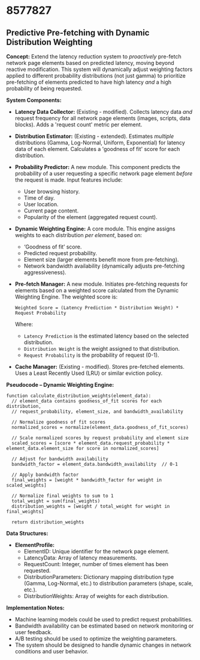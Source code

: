 # 8577827

## Predictive Pre-fetching with Dynamic Distribution Weighting

**Concept:** Extend the latency reduction system to *proactively* pre-fetch network page elements based on predicted latency, moving beyond reactive modification. This system will dynamically adjust weighting factors applied to different probability distributions (not just gamma) to prioritize pre-fetching of elements predicted to have high latency *and* a high probability of being requested.

**System Components:**

*   **Latency Data Collector:** (Existing - modified). Collects latency data *and* request frequency for all network page elements (images, scripts, data blocks).  Adds a 'request count' metric per element.
*   **Distribution Estimator:** (Existing - extended). Estimates *multiple* distributions (Gamma, Log-Normal, Uniform, Exponential) for latency data of each element.  Calculates a 'goodness of fit' score for each distribution.
*   **Probability Predictor:** A new module. This component predicts the probability of a user requesting a specific network page element *before* the request is made. Input features include:
    *   User browsing history.
    *   Time of day.
    *   User location.
    *   Current page content.
    *   Popularity of the element (aggregated request count).
*   **Dynamic Weighting Engine:**  A core module. This engine assigns weights to each distribution *per element*, based on:
    *   ‘Goodness of fit’ score.
    *   Predicted request probability.
    *   Element size (larger elements benefit more from pre-fetching).
    *   Network bandwidth availability (dynamically adjusts pre-fetching aggressiveness).

*   **Pre-fetch Manager:**  A new module. Initiates pre-fetching requests for elements based on a weighted score calculated from the Dynamic Weighting Engine.  The weighted score is:

    `Weighted Score = (Latency Prediction * Distribution Weight) * Request Probability`

    Where:

    *   `Latency Prediction` is the estimated latency based on the selected distribution.
    *   `Distribution Weight` is the weight assigned to that distribution.
    *   `Request Probability` is the probability of request (0-1).

*   **Cache Manager:** (Existing - modified).  Stores pre-fetched elements. Uses a Least Recently Used (LRU) or similar eviction policy.

**Pseudocode – Dynamic Weighting Engine:**

```
function calculate_distribution_weights(element_data):
  // element_data contains goodness_of_fit scores for each distribution,
  // request_probability, element_size, and bandwidth_availability

  // Normalize goodness of fit scores
  normalized_scores = normalize(element_data.goodness_of_fit_scores)

  // Scale normalized scores by request probability and element size
  scaled_scores = [score * element_data.request_probability * element_data.element_size for score in normalized_scores]

  // Adjust for bandwidth availability
  bandwidth_factor = element_data.bandwidth_availability  // 0-1

  // Apply bandwidth factor
  final_weights = [weight * bandwidth_factor for weight in scaled_weights]

  // Normalize final weights to sum to 1
  total_weight = sum(final_weights)
  distribution_weights = [weight / total_weight for weight in final_weights]

  return distribution_weights
```

**Data Structures:**

*   **ElementProfile:**
    *   ElementID: Unique identifier for the network page element.
    *   LatencyData: Array of latency measurements.
    *   RequestCount: Integer, number of times element has been requested.
    *   DistributionParameters: Dictionary mapping distribution type (Gamma, Log-Normal, etc.) to distribution parameters (shape, scale, etc.).
    *   DistributionWeights: Array of weights for each distribution.

**Implementation Notes:**

*   Machine learning models could be used to predict request probabilities.
*   Bandwidth availability can be estimated based on network monitoring or user feedback.
*   A/B testing should be used to optimize the weighting parameters.
*   The system should be designed to handle dynamic changes in network conditions and user behavior.